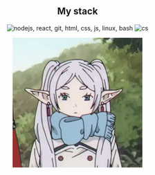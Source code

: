 <h2 align="center">My stack</h2>
<p align="center">
  <img src="https://skillicons.dev/icons?i=nodejs,react,git,html,css,js,linux,bash" alt="nodejs, react, git, html, css, js, linux, bash">
  <img src="https://skillicons.dev/icons?i=cs" alt="cs" title="basics">
</p>

<p align="center">
    <img src="frieren.gif" alt="Frieren elf" width="300px" title="omg Frieren :0"/>
</p>

<!--<h2 align="center">My stats!</h2>
<p align="center">
    <img src="https://github-readme-stats.vercel.app/api?username=ekiari&theme=tokyonight&show_icons=true&hide_rank=true&custom_title=My%20stats&count_private=true&hide_border=true&hide=issues&line_height=24&bg_color=0d1117" alt="Github stats" />
    <img src="https://github-readme-stats.vercel.app/api/top-langs/?username=ekiari&layout=compact&theme=tokyonight&hide_border=true&bg_color=0d1117" />
</p>-->
